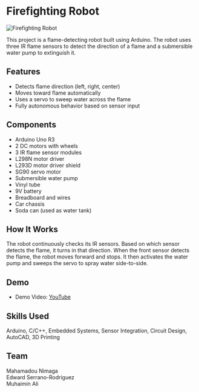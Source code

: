 # Firefighting Robot

![Firefighting Robot](https://raw.githubusercontent.com/Mahamadou4/Fire-Fighting-Robot/main/images/robot.jpg)

This project is a flame-detecting robot built using Arduino. The robot uses three IR flame sensors to detect the direction of a flame and a submersible water pump to extinguish it.

## Features

- Detects flame direction (left, right, center)
- Moves toward flame automatically
- Uses a servo to sweep water across the flame
- Fully autonomous behavior based on sensor input

## Components

- Arduino Uno R3  
- 2 DC motors with wheels  
- 3 IR flame sensor modules  
- L298N motor driver  
- L293D motor driver shield  
- SG90 servo motor  
- Submersible water pump  
- Vinyl tube  
- 9V battery  
- Breadboard and wires  
- Car chassis  
- Soda can (used as water tank)

## How It Works

The robot continuously checks its IR sensors. Based on which sensor detects the flame, it turns in that direction. When the front sensor detects the flame, the robot moves forward and stops. It then activates the water pump and sweeps the servo to spray water side-to-side.

## Demo

- Demo Video: [YouTube](https://youtube.com/shorts/Bu0i_9VdLD8?feature=share)  

## Skills Used

Arduino, C/C++, Embedded Systems, Sensor Integration, Circuit Design, AutoCAD, 3D Printing

## Team

Mahamadou Nimaga  
Edward Serrano-Rodriguez  
Muhaimin Ali
